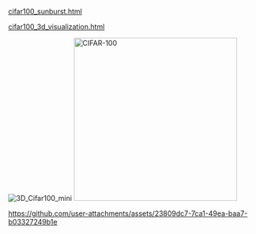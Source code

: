 
[cifar100_sunburst.html](https://github.com/user-attachments/files/22903266/cifar100_sunburst.html)

[cifar100_3d_visualization.html](https://github.com/user-attachments/files/22903292/cifar100_3d_visualization.html)


![3D_Cifar100_mini](https://github.com/user-attachments/assets/1ab1cd16-c3ba-4ec9-8cf4-94fe7c33772a) <img width="330" height="330" alt="CIFAR-100" src="https://github.com/user-attachments/assets/86cea3c5-d103-46a1-b1b3-ec0176280153" />


https://github.com/user-attachments/assets/23809dc7-7ca1-49ea-baa7-b03327249b1e


